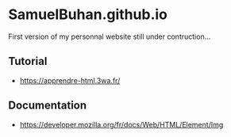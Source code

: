 # SamuelBuhan.github.io

First version of my personnal website still under contruction...


## Tutorial 
* https://apprendre-html.3wa.fr/

## Documentation 
* https://developer.mozilla.org/fr/docs/Web/HTML/Element/Img
